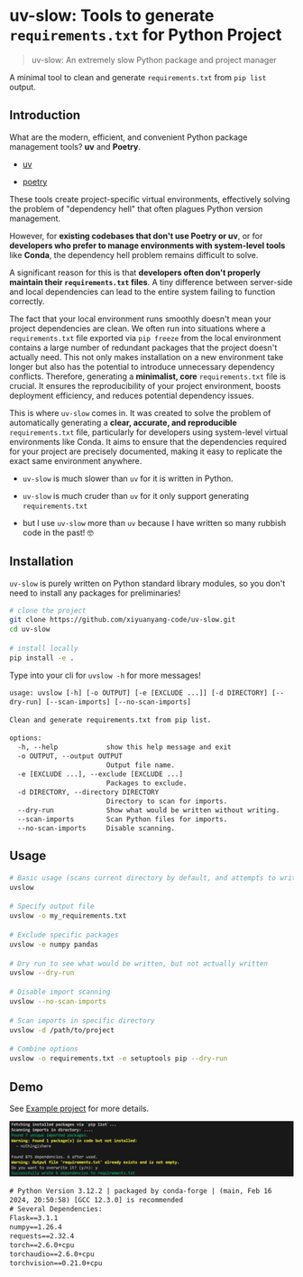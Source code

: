 # uv-slow: Tools to generate `requirements.txt` for Python Project
> uv-slow: An extremely slow Python package and project manager

A minimal tool to clean and generate `requirements.txt` from `pip list` output.

## Introduction

What are the modern, efficient, and convenient Python package management tools? **uv** and **Poetry**.

- [uv](https://docs.astral.sh/uv/)

- [poetry](https://python-poetry.org/)

These tools create project-specific virtual environments, effectively solving the problem of "dependency hell" that often plagues Python version management.

However, for **existing codebases that don't use Poetry or uv**, or for **developers who prefer to manage environments with system-level tools** like **Conda**, the dependency hell problem remains difficult to solve. 

A significant reason for this is that **developers often don't properly maintain their `requirements.txt` files**. A tiny difference between server-side and local dependencies can lead to the entire system failing to function correctly.

The fact that your local environment runs smoothly doesn't mean your project dependencies are clean. We often run into situations where a `requirements.txt` file exported via `pip freeze` from the local environment contains a large number of redundant packages that the project doesn't actually need. This not only makes installation on a new environment take longer but also has the potential to introduce unnecessary dependency conflicts. Therefore, generating a **minimalist, core** `requirements.txt` file is crucial. It ensures the reproducibility of your project environment, boosts deployment efficiency, and reduces potential dependency issues.

This is where `uv-slow` comes in. It was created to solve the problem of automatically generating a **clear, accurate, and reproducible** `requirements.txt` file, particularly for developers using system-level virtual environments like Conda. It aims to ensure that the dependencies required for your project are precisely documented, making it easy to replicate the exact same environment anywhere.

- `uv-slow` is much slower than `uv` for it is written in Python.

- `uv-slow` is much cruder than `uv` for it only support generating `requirements.txt`

- but I use `uv-slow` more than `uv` because I have written so many rubbish code in the past! 🤓

## Installation

`uv-slow` is purely written on Python standard library modules, so you don't need to install any packages for preliminaries!

```bash
# clone the project
git clone https://github.com/xiyuanyang-code/uv-slow.git
cd uv-slow

# install locally
pip install -e .
```

Type into your cli for `uvslow -h` for more messages!

```text
usage: uvslow [-h] [-o OUTPUT] [-e [EXCLUDE ...]] [-d DIRECTORY] [--dry-run] [--scan-imports] [--no-scan-imports]

Clean and generate requirements.txt from pip list.

options:
  -h, --help            show this help message and exit
  -o OUTPUT, --output OUTPUT
                        Output file name.
  -e [EXCLUDE ...], --exclude [EXCLUDE ...]
                        Packages to exclude.
  -d DIRECTORY, --directory DIRECTORY
                        Directory to scan for imports.
  --dry-run             Show what would be written without writing.
  --scan-imports        Scan Python files for imports.
  --no-scan-imports     Disable scanning.
```

## Usage

```bash
# Basic usage (scans current directory by default, and attempts to write into requirements.txt)
uvslow

# Specify output file
uvslow -o my_requirements.txt

# Exclude specific packages
uvslow -e numpy pandas

# Dry run to see what would be written, but not actually written
uvslow --dry-run

# Disable import scanning
uvslow --no-scan-imports

# Scan imports in specific directory
uvslow -d /path/to/project

# Combine options
uvslow -o requirements.txt -e setuptools pip --dry-run
```

## Demo

See [Example project](./example/) for more details.

![Demo](./assests/image.png)

```text
# Python Version 3.12.2 | packaged by conda-forge | (main, Feb 16 2024, 20:50:58) [GCC 12.3.0] is recommended
# Several Dependencies: 
Flask==3.1.1
numpy==1.26.4
requests==2.32.4
torch==2.6.0+cpu
torchaudio==2.6.0+cpu
torchvision==0.21.0+cpu
```

